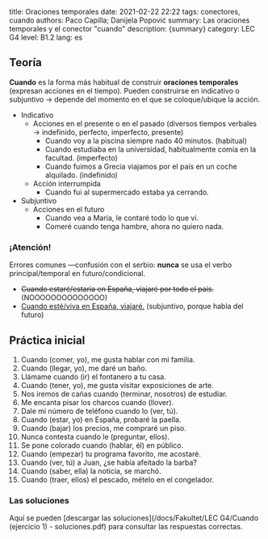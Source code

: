 title: Oraciones temporales
date: 2021-02-22 22:22
tags: conectores, cuando
authors: Paco Capilla; Danijela Popović
summary: Las oraciones temporales y el conector "cuando"
description: {summary}
category: LEC G4
level: B1.2
lang: es


## Teoría 

**Cuando** es la forma más habitual de construir **oraciones temporales** (expresan acciones en el tiempo). Pueden construirse en indicativo o subjuntivo → depende del momento en el que se coloque/ubique la acción. 

- Indicativo 
    - Acciones en el presente o en el pasado (diversos tiempos verbales → indefinido, perfecto, imperfecto, presente) 
        - Cuando voy a la piscina siempre nado 40 minutos. (habitual) 
        - Cuando estudiaba en la universidad, habitualmente comía en la facultad. (imperfecto) 
        - Cuando fuimos a Grecia viajamos por el país en un coche alquilado. (indefinido) 
    - Acción interrumpida 
        - Cuando fui al supermercado estaba ya cerrando. 
- Subjuntivo 
    - Acciones en el futuro 
        - Cuando vea a María, le contaré todo lo que vi. 
        - Comeré cuando tenga hambre, ahora no quiero nada. 

### <strong>¡Atención! </strong>

Errores comunes —confusión con el serbio: **nunca** se usa el verbo principal/temporal en futuro/condicional. 

- <del>Cuando estaré/estaría en España, viajaré por todo el país.</del> (NOOOOOOOOOOOOOO) 
- <ins>Cuando esté/viva en España, viajaré.</ins> (subjuntivo, porque habla del futuro) 


## Práctica inicial 

1. Cuando (comer, yo), me gusta hablar con mi familia. 
2. Cuando (llegar, yo), me daré un baño. 
3. Llámame cuando (ir) el fontanero a tu casa. 
4. Cuando (tener, yo), me gusta visitar exposiciones de arte. 
5. Nos iremos de cañas cuando (terminar, nosotros) de estudiar. 
6. Me encanta pisar los charcos cuando (llover). 
7. Dale mi número de teléfono cuando lo (ver, tú). 
8. Cuando (estar, yo) en España, probaré la paella. 
9. Cuando (bajar) los precios, me compraré un piso. 
10. Nunca contesta cuando le (preguntar, ellos). 
11. Se pone colorado cuando (hablar, él) en público. 
12. Cuando (empezar) tu programa favorito, me acostaré. 
13. Cuando (ver, tú) a Juan, ¿se había afeitado la barba? 
14. Cuando (saber, ella) la noticia, se marchó. 
15. Cuando (traer, ellos) el pescado, mételo en el congelador. 

### Las soluciones 

Aquí se pueden [descargar las soluciones](/docs/Fakultet/LEC G4/Cuando (ejercicio 1) - soluciones.pdf) para consultar las respuestas correctas. 
